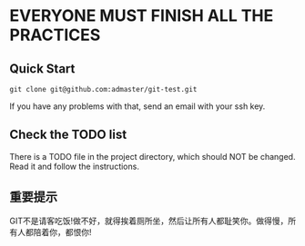 # EVERYONE MUST FINISH ALL THE PRACTICES
## Quick Start

    git clone git@github.com:admaster/git-test.git

If you have any problems with that, send an email with your ssh key.


## Check the TODO list

There is a TODO file in the project directory, which should NOT be changed.
Read it and follow the instructions.

## 重要提示

GIT不是请客吃饭!做不好，就得挨着厕所坐，然后让所有人都耻笑你。做得慢，所有人都陪着你，都恨你!
